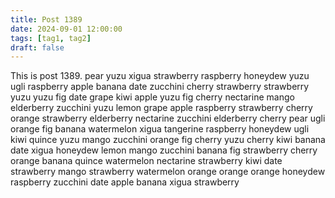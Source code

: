 ```yaml
---
title: Post 1389
date: 2024-09-01 12:00:00
tags: [tag1, tag2]
draft: false
---
```

This is post 1389.
pear
yuzu
xigua
strawberry
raspberry
honeydew
yuzu
ugli
raspberry
apple
banana
date
zucchini
cherry
strawberry
strawberry
yuzu
yuzu
fig
date
grape
kiwi
apple
yuzu
fig
cherry
nectarine
mango
elderberry
zucchini
yuzu
lemon
grape
apple
raspberry
strawberry
cherry
orange
strawberry
elderberry
nectarine
zucchini
elderberry
cherry
pear
ugli
orange
fig
banana
watermelon
xigua
tangerine
raspberry
honeydew
ugli
kiwi
quince
yuzu
mango
zucchini
orange
fig
cherry
yuzu
cherry
kiwi
banana
date
xigua
honeydew
lemon
mango
zucchini
banana
fig
strawberry
cherry
orange
banana
quince
watermelon
nectarine
strawberry
kiwi
date
strawberry
mango
strawberry
watermelon
orange
orange
orange
honeydew
raspberry
zucchini
date
apple
banana
xigua
strawberry
